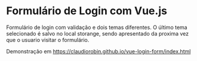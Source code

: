 # Formulário de Login com Vue.js

Formulário de login com validação e dois temas diferentes.
O último tema selecionado é salvo no local storange, sendo apresentado
da proxima vez que o usuario visitar o formulário.

Demonstração em https://claudiorobin.github.io/vue-login-form/index.html
